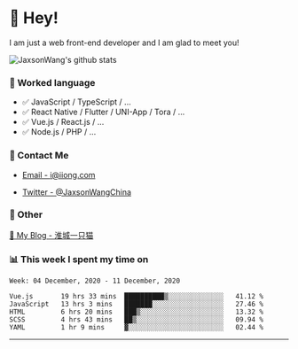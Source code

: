 # 👋 Hey!

I am just a web front-end developer and I am glad to meet you!

![JaxsonWang's github stats](https://github-readme-stats.vercel.app/api?username=JaxsonWang&&show_icons=true&&title_color=1abc9c&&icon_color=1abc9c)


### 📝 Worked language

- ✅ JavaScript / TypeScript / ...
- ✅ React Native / Flutter / UNI-App / Tora / ...
- ✅ Vue.js / React.js / ...
- ✅ Node.js / PHP / ...

### 📮 Contact Me

- [Email - i@iiong.com](mailto:i@iiong.com)

- [Twitter - @JaxsonWangChina](https://twitter.com/JaxsonWangChina)

### 🤪 Other

[📌 My Blog - 淮城一只猫](https://iiong.com)

### 📊 This week I spent my time on

<!--START_SECTION:waka-->
```text
Week: 04 December, 2020 - 11 December, 2020

Vue.js       19 hrs 33 mins  ██████████▒░░░░░░░░░░░░░░   41.12 % 
JavaScript   13 hrs 3 mins   ███████░░░░░░░░░░░░░░░░░░   27.46 % 
HTML         6 hrs 20 mins   ███▒░░░░░░░░░░░░░░░░░░░░░   13.32 % 
SCSS         4 hrs 43 mins   ██▒░░░░░░░░░░░░░░░░░░░░░░   09.94 % 
YAML         1 hr 9 mins     ▓░░░░░░░░░░░░░░░░░░░░░░░░   02.44 % 
```
<!--END_SECTION:waka-->

---

